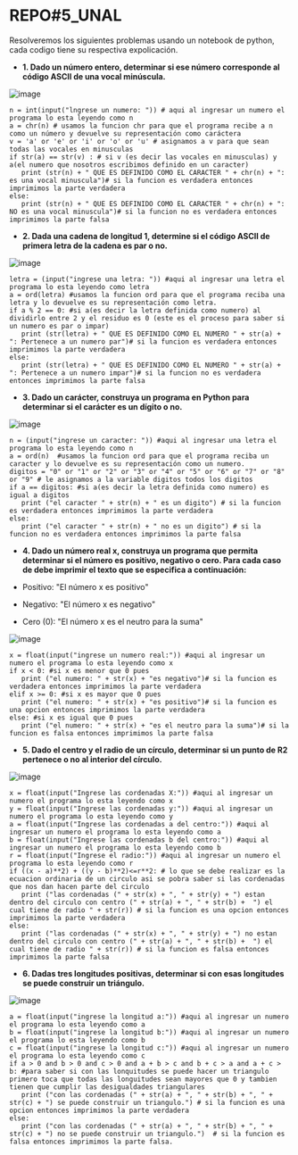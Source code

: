 # REPO#5_UNAL
Resolveremos los siguientes problemas usando un notebook de python, cada codigo tiene su respectiva expolicación.

 - **1. Dado un número entero, determinar si ese número corresponde al código ASCII de una vocal minúscula.**
 
 ![image](https://user-images.githubusercontent.com/124611099/226738117-08c8007f-548b-40c1-b28a-0e3c5903ffef.png)


    n = int(input("lngrese un numero: ")) # aqui al ingresar un numero el programa lo esta leyendo como n
    a = chr(n) # usamos la funcion chr para que el programa recibe a n como un número y devuelve su representación como caráctera
    v = 'a' or 'e' or 'i' or 'o' or 'u' # asignamos a v para que sean todas las vocales en minusculas
    if str(a) == str(v) : # si v (es decir las vocales en minusculas) y a(el numero que nosotros escribimos definido en un caracter)
       print (str(n) + " QUE ES DEFINIDO COMO EL CARACTER " + chr(n) + ": es una vocal minuscula")# si la funcion es verdadera entonces imprimimos la parte verdadera
    else:
       print (str(n) + " QUE ES DEFINIDO COMO EL CARACTER " + chr(n) + ": NO es una vocal minuscula")# si la funcion no es verdadera entonces imprimimos la parte falsa


 - **2. Dada una cadena de longitud 1, determine si el código ASCII de primera letra de la cadena es par o no.**
 
 ![image](https://user-images.githubusercontent.com/124611099/226746419-9f3a70f9-0c3c-413b-ae91-d06a2fa12e6c.png)

    letra = (input("ingrese una letra: ")) #aqui al ingresar una letra el programa lo esta leyendo como letra
    a = ord(letra) #usamos la funcion ord para que el programa reciba una letra y lo devuelve es su representación como letra.
    if a % 2 == 0: #si a(es decir la letra definida como numero) al dividirlo entre 2 y el residuo es 0 (este es el proceso para saber si un numero es par o impar)
       print (str(letra) + " QUE ES DEFINIDO COMO EL NUMERO " + str(a) + ": Pertenece a un numero par")# si la funcion es verdadera entonces imprimimos la parte verdadera
    else:
       print (str(letra) + " QUE ES DEFINIDO COMO EL NUMERO " + str(a) + ": Pertenece a un numero impar")# si la funcion no es verdadera entonces imprimimos la parte falsa
     
       
 - **3. Dado un carácter, construya un programa en Python para determinar si el carácter es un dígito o no.**
 
 ![image](https://user-images.githubusercontent.com/124611099/226750805-2e009a2c-5cb2-4c27-997b-ed3fbbb94d2a.png)

    n = (input("ingrese un caracter: ")) #aqui al ingresar una letra el programa lo esta leyendo como n
    a = ord(n)  #usamos la funcion ord para que el programa reciba un caracter y lo devuelve es su representación como un numero.
    digitos = "0" or "1" or "2" or "3" or "4" or "5" or "6" or "7" or "8" or "9" # le asignamos a la variable digitos todos los digitos
    if a == digitos: #si a(es decir la letra definida como numero) es igual a digitos
       print ("el caracter " + str(n) + " es un digito") # si la funcion es verdadera entonces imprimimos la parte verdadera
    else:
       print ("el caracter " + str(n) + " no es un digito") # si la funcion no es verdadera entonces imprimimos la parte falsa
       
       
 - **4. Dado un número real x, construya un programa que permita determinar si el número es positivo, negativo o cero. Para cada caso de debe imprimir el texto que se especifica a continuación:**

 - Positivo: "El número x es positivo"
 - Negativo: "El número x es negativo"
 - Cero (0): "El número x es el neutro para la suma"
 
 ![image](https://user-images.githubusercontent.com/124611099/226753920-d6f76e00-2f36-4f82-a401-c67f842d0512.png)

    x = float(input("ingrese un numero real:")) #aqui al ingresar un numero el programa lo esta leyendo como x
    if x < 0: #si x es menor que 0 pues
       print ("el numero: " + str(x) + "es negativo")# si la funcion es verdadera entonces imprimimos la parte verdadera
    elif x >= 0: #si x es mayor que 0 pues
       print ("el numero: " + str(x) + "es positivo")# si la funcion es una opcion entonces imprimimos la parte verdadera
    else: #si x es igual que 0 pues
       print ("el numero: " + str(x) + "es el neutro para la suma")# si la funcion es falsa entonces imprimimos la parte falsa
       

- **5. Dado el centro y el radio de un círculo, determinar si un punto de R2 pertenece o no al interior del círculo.**

![image](https://user-images.githubusercontent.com/124611099/226759688-d5eff2c3-5fb7-48f9-af91-e12dc6796033.png)

    x = float(input("Ingrese las cordenadas X:")) #aqui al ingresar un numero el programa lo esta leyendo como x
    y = float(input("Ingrese las cordenadas y:")) #aqui al ingresar un numero el programa lo esta leyendo como y
    a = float(input("Ingrese las cordenadas a del centro:")) #aqui al ingresar un numero el programa lo esta leyendo como a
    b = float(input("Ingrese las cordenadas b del centro:")) #aqui al ingresar un numero el programa lo esta leyendo como b
    r = float(input("Ingrese el radio:")) #aqui al ingresar un numero el programa lo esta leyendo como r
    if ((x - a)**2) + ((y - b)**2)<=r**2: # lo que se debe realizar es la ecuacion ordinaria de un circulo asi se pobra saber si las cordenadas que nos dan hacen parte del circulo
       print ("las cordenadas (" + str(x) + ", " + str(y) + ") estan dentro del circulo con centro (" + str(a) + ", " + str(b) +  ") el cual tiene de radio " + str(r)) # si la funcion es una opcion entonces imprimimos la parte verdadera
    else:
       print ("las cordenadas (" + str(x) + ", " + str(y) + ") no estan dentro del circulo con centro (" + str(a) + ", " + str(b) +  ") el cual tiene de radio " + str(r)) # si la funcion es falsa entonces imprimimos la parte falsa

 
- **6. Dadas tres longitudes positivas, determinar si con esas longitudes se puede construir un triángulo.**
 
 ![image](https://user-images.githubusercontent.com/124611099/226759864-ab76cdb4-3d71-44c5-b6dd-931fc81204ed.png)

    a = float(input("ingrese la longitud a:")) #aqui al ingresar un numero el programa lo esta leyendo como a
    b = float(input("ingrese la longitud b:")) #aqui al ingresar un numero el programa lo esta leyendo como b
    c = float(input("ingrese la longitud c:")) #aqui al ingresar un numero el programa lo esta leyendo como c
    if a > 0 and b > 0 and c > 0 and a + b > c and b + c > a and a + c > b: #para saber si con las lonquitudes se puede hacer un triangulo primero toca que todas las longuitudes sean mayores que 0 y tambien tienen que cumplir las desigualdades triangulares
       print ("con las cordenadas (" + str(a) + ", " + str(b) + ", " + str(c) + ") se puede construir un triangulo.") # si la funcion es una opcion entonces imprimimos la parte verdadera
    else:
       print ("con las cordenadas (" + str(a) + ", " + str(b) + ", " + str(c) + ") no se puede construir un triangulo.")  # si la funcion es falsa entonces imprimimos la parte falsa.
       
       
       
 
